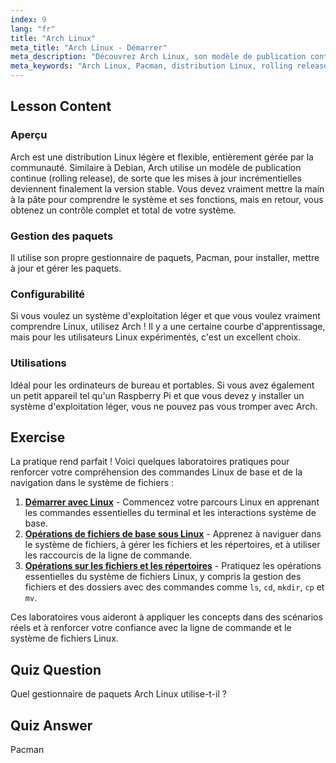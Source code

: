 ```yaml
---
index: 9
lang: "fr"
title: "Arch Linux"
meta_title: "Arch Linux - Démarrer"
meta_description: "Découvrez Arch Linux, son modèle de publication continue et le gestionnaire de paquets Pacman. Comprenez pourquoi Arch est excellent pour les débutants et les utilisateurs avancés recherchant le contrôle."
meta_keywords: "Arch Linux, Pacman, distribution Linux, rolling release, tutoriel Linux, guide du débutant, OS léger"
---
```


## Lesson Content

### Aperçu

Arch est une distribution Linux légère et flexible, entièrement gérée par la communauté. Similaire à Debian, Arch utilise un modèle de publication continue (rolling release), de sorte que les mises à jour incrémentielles deviennent finalement la version stable. Vous devez vraiment mettre la main à la pâte pour comprendre le système et ses fonctions, mais en retour, vous obtenez un contrôle complet et total de votre système.

### Gestion des paquets

Il utilise son propre gestionnaire de paquets, Pacman, pour installer, mettre à jour et gérer les paquets.

### Configurabilité

Si vous voulez un système d'exploitation léger et que vous voulez vraiment comprendre Linux, utilisez Arch ! Il y a une certaine courbe d'apprentissage, mais pour les utilisateurs Linux expérimentés, c'est un excellent choix.

### Utilisations

Idéal pour les ordinateurs de bureau et portables. Si vous avez également un petit appareil tel qu'un Raspberry Pi et que vous devez y installer un système d'exploitation léger, vous ne pouvez pas vous tromper avec Arch.

## Exercise

La pratique rend parfait ! Voici quelques laboratoires pratiques pour renforcer votre compréhension des commandes Linux de base et de la navigation dans le système de fichiers :

1. **[Démarrer avec Linux](https://labex.io/fr/labs/linux-getting-started-with-linux-446315)** - Commencez votre parcours Linux en apprenant les commandes essentielles du terminal et les interactions système de base.
2. **[Opérations de fichiers de base sous Linux](https://labex.io/fr/labs/linux-basic-file-operations-in-linux-18001)** - Apprenez à naviguer dans le système de fichiers, à gérer les fichiers et les répertoires, et à utiliser les raccourcis de la ligne de commande.
3. **[Opérations sur les fichiers et les répertoires](https://labex.io/fr/labs/linux-file-and-directory-operations-17997)** - Pratiquez les opérations essentielles du système de fichiers Linux, y compris la gestion des fichiers et des dossiers avec des commandes comme `ls`, `cd`, `mkdir`, `cp` et `mv`.

Ces laboratoires vous aideront à appliquer les concepts dans des scénarios réels et à renforcer votre confiance avec la ligne de commande et le système de fichiers Linux.

## Quiz Question

Quel gestionnaire de paquets Arch Linux utilise-t-il ?

## Quiz Answer

Pacman